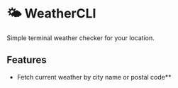 # 🌤️ WeatherCLI
Simple terminal weather checker for your location.

## Features
- Fetch current weather by city name or postal code**
